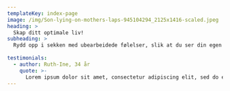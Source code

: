 ```yaml
---
templateKey: index-page
image: /img/Son-lying-on-mothers-laps-945104294_2125x1416-scaled.jpeg
heading: >
  Skap ditt optimale liv!
subheading: >
  Rydd opp i sekken med ubearbeidede følelser, slik at du ser din egen verdi og tør å være mer ærlig om hvem du er.
     
testimonials:
  - author: Ruth-Ine, 34 år
    quote: >-
      Lorem ipsum dolor sit amet, consectetur adipiscing elit, sed do eiusmod tempor incididunt ut labore et dolore magna aliqua. Ut enim ad minim veniam, quis nostrud exercitation ullamco laboris nisi ut aliquip ex ea commodo consequat.
---
```


